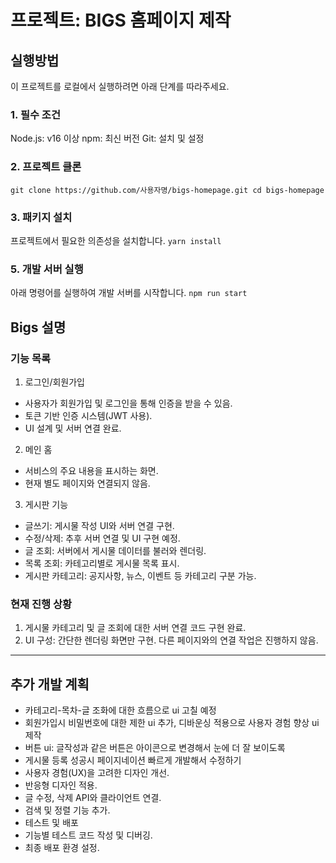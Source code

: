 # 프로젝트: BIGS 홈페이지 제작

## 실행방법

이 프로젝트를 로컬에서 실행하려면 아래 단계를 따라주세요.

### 1. 필수 조건

Node.js: v16 이상
npm: 최신 버전
Git: 설치 및 설정

### 2. 프로젝트 클론

`git clone https://github.com/사용자명/bigs-homepage.git
cd bigs-homepage`

### 3. 패키지 설치

프로젝트에서 필요한 의존성을 설치합니다.
`yarn install`

### 5. 개발 서버 실행

아래 명령어를 실행하여 개발 서버를 시작합니다.
`npm run start`

## Bigs 설명

### 기능 목록

1. 로그인/회원가입

- 사용자가 회원가입 및 로그인을 통해 인증을 받을 수 있음.
- 토큰 기반 인증 시스템(JWT 사용).
- UI 설계 및 서버 연결 완료.

2. 메인 홈

- 서비스의 주요 내용을 표시하는 화면.
- 현재 별도 페이지와 연결되지 않음.

3. 게시판 기능

- 글쓰기: 게시물 작성 UI와 서버 연결 구현.
- 수정/삭제: 추후 서버 연결 및 UI 구현 예정.
- 글 조회: 서버에서 게시물 데이터를 불러와 렌더링.
- 목록 조회: 카테고리별로 게시물 목록 표시.
- 게시판 카테고리: 공지사항, 뉴스, 이벤트 등 카테고리 구분 가능.

### 현재 진행 상황

1. 게시물 카테고리 및 글 조회에 대한 서버 연결 코드 구현 완료.
2. UI 구성: 간단한 렌더링 화면만 구현. 다른 페이지와의 연결 작업은 진행하지 않음.

---

## 추가 개발 계획

- 카테고리-목차-글 조화에 대한 흐름으로 ui 고칠 예정
- 회원가입시 비밀번호에 대한 제한 ui 추가, 디바운싱 적용으로 사용자 경험 향상 ui 제작
- 버튼 ui: 글작성과 같은 버튼은 아이콘으로 변경해서 눈에 더 잘 보이도록
- 게시물 등록 성공시 페이지네이션 빠르게 개발해서 수정하기
- 사용자 경험(UX)을 고려한 디자인 개선.
- 반응형 디자인 적용.
- 글 수정, 삭제 API와 클라이언트 연결.
- 검색 및 정렬 기능 추가.
- 테스트 및 배포
- 기능별 테스트 코드 작성 및 디버깅.
- 최종 배포 환경 설정.
